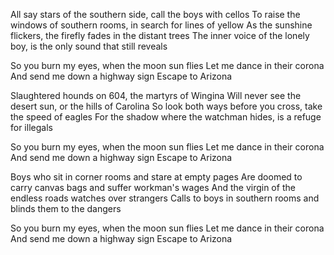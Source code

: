 All say stars of the southern side, call the boys with cellos
To raise the windows of southern rooms, in search for lines of yellow
As the sunshine flickers, the firefly fades in the distant trees
The inner voice of the lonely boy, is the only sound that still reveals

So you burn my eyes, when the moon sun flies
Let me dance in their corona
And send me down a highway sign
Escape to Arizona

Slaughtered hounds on 604, the martyrs of Wingina
Will never see the desert sun, or the hills of Carolina
So look both ways before you cross, take the speed of eagles
For the shadow where the watchman hides, is a refuge for illegals

So you burn my eyes, when the moon sun flies
Let me dance in their corona
And send me down a highway sign
Escape to Arizona

Boys who sit in corner rooms and stare at empty pages
Are doomed to carry canvas bags and suffer workman's wages
And the virgin of the endless roads watches over strangers
Calls to boys in southern rooms and blinds them to the dangers

So you burn my eyes, when the moon sun flies
Let me dance in their corona
And send me down a highway sign
Escape to Arizona
